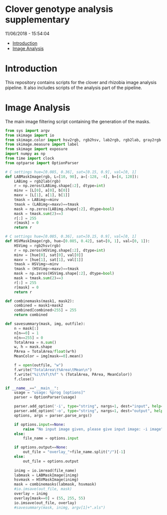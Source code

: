 Clover genotype analysis supplementary
================
11/06/2018 - 15:54:04

-   [Introduction](#introduction)
-   [Image Analysis](#image-analysis)

Introduction
============

This repository contains scripts for the clover and rhizobia image analysis pipeline. It also includes scripts of the analysis part of the pipeline.

Image Analysis
==============

The main image filtering script containing the generation of the masks.

``` python
from sys import argv
from skimage import io
from skimage.color import hsv2rgb, rgb2hsv, lab2rgb, rgb2lab, gray2rgb
from skimage.measure import label
from skimage import exposure
import numpy as np
from time import clock
from optparse import OptionParser

# C settings hue=[0.085, 0.36], sat=[0.15, 0.9], val=[0, 1]
def LABMaskImage(rgb, L=[10, 90], a=[-128, -4], b=[4, 128]):
    LABimg = rgb2lab(rgb)
    r = np.zeros(LABimg.shape[:2], dtype=int)
    minv = [L[0], a[0], b[0]]
    maxv = [L[1], a[1], b[1]]
    tmask = LABimg>=minv
    tmask = (LABimg<=maxv)==tmask
    mask = np.zeros(LABimg.shape[:2], dtype=bool)
    mask = tmask.sum(2)==3
    r[:] = 255
    r[mask] = 0
    return r

# C settings hue=[0.085, 0.36], sat=[0.15, 0.9], val=[0, 1]
def HSVMaskImage(rgb, hue=[0.085, 0.42], sat=[0, 1], val=[0, 1]):
    HSVimg = rgb2hsv(rgb)
    r = np.zeros(HSVimg.shape[:2], dtype=int)
    minv = [hue[0], sat[0], val[0]]
    maxv = [hue[1], sat[1], val[1]]
    tmask = HSVimg>=minv
    tmask = (HSVimg<=maxv)==tmask
    mask = np.zeros(HSVimg.shape[:2], dtype=bool)
    mask = tmask.sum(2)==3
    r[:] = 255
    r[mask] = 0
    return r

def combinemasks(mask1, mask2):
    combined = mask1+mask2
    combined[combined>255] = 255
    return combined

def savesummary(mask, img, outfile):
    n = mask[:]
    n[n==0] = 1
    n[n==255] = 0
    TotalArea = n.sum()
    w, h = mask.shape
    PArea = TotalArea/float(w*h)
    MeanColor = img[mask==0].mean()

    f = open(outfile, "w")
    f.write("TotalArea\t%Area\tMean\n")
    f.write("%i\t%f\t%f" % (TotalArea, PArea, MeanColor))
    f.close()

if __name__=="__main__":
    usage = "usage: %prog [options]"
    parser = OptionParser(usage)

    parser.add_option('-i', type="string", nargs=1, dest="input", help="input image")
    parser.add_option('-o', type="string", nargs=1, dest="output", help="output file")
    options, args = parser.parse_args()

    if options.input==None:
        raise "No input image given, please give input image: -i image"
    else:
        file_name = options.input

    if options.output==None:
        out_file = "overlay_"+file_name.split("/")[-1]
    else:
        out_file = options.output
        
    inimg = io.imread(file_name)
    labmask = LABMaskImage(inimg)
    hsvmask = HSVMaskImage(inimg)
    mask = combinemasks(labmask, hsvmask)
    #io.imsave(out_file, mask)
    overlay = inimg
    overlay[mask==0] = (55, 255, 55)
    io.imsave(out_file, overlay)
    #savesummary(mask, inimg, argv[1]+".xls")
```
